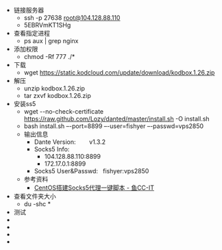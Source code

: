 - 链接服务器
	- ssh -p 27638 root@104.128.88.110
	- 5EBRVmKT1SHg
- 查看指定进程
	- ps aux | grep nginx
- 添加权限
	- chmod -Rf 777 ./*
- 下载
	- wget https://static.kodcloud.com/update/download/kodbox.1.26.zip
- 解压
	- unzip kodbox.1.26.zip
	- tar zxvf kodbox.1.26.zip
- 安装ss5
	- wget --no-check-certificate https://raw.github.com/Lozy/danted/master/install.sh -O install.sh
	- bash install.sh –-port=8899 –-user=fishyer –-passwd=vps2850
	- 输出信息
		- Dante Version:        v1.3.2
		- Socks5 Info:
			- 104.128.88.110:8899
			- 172.17.0.1:8899
		- Socks5 User&Passwd:   fishyer:vps2850
	- 参考资料
		- [CentOS搭建Socks5代理一键脚本 - 鱼CC-IT](https://ccito.cn/14.html)
- 查看文件夹大小
	- du -shc *
- 测试
-
-
-
-
